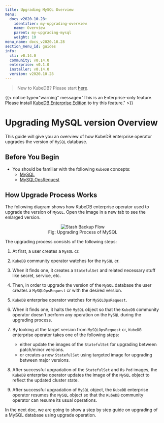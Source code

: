 ```yaml
---
title: Upgrading MySQL Overview
menu:
  docs_v2020.10.28:
    identifier: my-upgrading-overview
    name: Overview
    parent: my-upgrading-mysql
    weight: 10
menu_name: docs_v2020.10.28
section_menu_id: guides
info:
  cli: v0.14.0
  community: v0.14.0
  enterprise: v0.1.0
  installer: v0.14.0
  version: v2020.10.28
---
```


> New to KubeDB? Please start [here](/docs/v2020.10.28/README).

{{< notice type="warning" message="This is an Enterprise-only feature. Please install [KubeDB Enterprise Edition](/docs/v2020.10.28/setup/install/enterprise) to try this feature." >}}

# Upgrading MySQL version Overview

This guide will give you an overview of how KubeDB enterprise operator upgrades the version of `MySQL` database.

## Before You Begin

- You should be familiar with the following `KubeDB` concepts:
  - [MySQL](/docs/v2020.10.28/guides/mysql/concepts/mysql)
  - [MySQLOpsRequest](/docs/v2020.10.28/guides/mysql/concepts/opsrequest)

## How Upgrade Process Works

The following diagram shows how KubeDB enterprise operator used to upgrade the version of `MySQL`. Open the image in a new tab to see the enlarged version.

<figure align="center">
  <img alt="Stash Backup Flow" src="/docs/v2020.10.28/images/day-2-operation/mysql/my-upgrading.png">
<figcaption align="center">Fig: Upgrading Process of MySQL</figcaption>
</figure>

The upgrading process consists of the following steps:

1. At first, a user creates a `MySQL` cr.

2. `KubeDB` community operator watches for the `MySQL` cr.

3. When it finds one, it creates a `StatefulSet` and related necessary stuff like secret, service, etc.

4. Then, in order to upgrade the version of the `MySQL` database the user creates a `MySQLOpsRequest` cr with the desired version.

5. `KubeDB` enterprise operator watches for `MySQLOpsRequest`.

6. When it finds one, it halts the `MySQL` object so that the `KubeDB` community operator doesn't perform any operation on the `MySQL` during the upgrading process.  

7. By looking at the target version from `MySQLOpsRequest` cr, `KubeDB` enterprise operator takes one of the following steps:
   - either update the images of the `StatefulSet` for upgrading between patch/minor versions.
   - or creates a new `StatefulSet` using targeted image for upgrading between major versions.

8. After successful upgradation of the `StatefulSet` and its `Pod` images, the `KubeDB` enterprise operator updates the image of the `MySQL` object to reflect the updated cluster state.

9. After successful upgradation of `MySQL` object, the `KubeDB` enterprise operator resumes the `MySQL` object so that the `KubeDB` community operator can resume its usual operations.

In the next doc, we are going to show a step by step guide on upgrading of a MySQL database using upgrade operation.